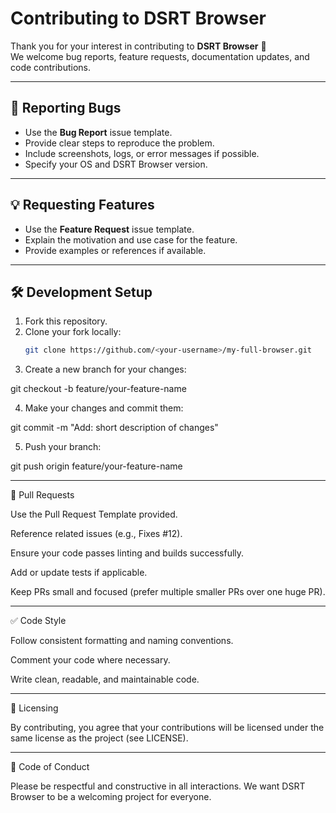 # Contributing to DSRT Browser

Thank you for your interest in contributing to **DSRT Browser** 🚀  
We welcome bug reports, feature requests, documentation updates, and code contributions.

---

## 🐞 Reporting Bugs
- Use the **Bug Report** issue template.
- Provide clear steps to reproduce the problem.
- Include screenshots, logs, or error messages if possible.
- Specify your OS and DSRT Browser version.

---

## 💡 Requesting Features
- Use the **Feature Request** issue template.
- Explain the motivation and use case for the feature.
- Provide examples or references if available.

---

## 🛠️ Development Setup
1. Fork this repository.
2. Clone your fork locally:
   ```bash
   git clone https://github.com/<your-username>/my-full-browser.git

3. Create a new branch for your changes:

git checkout -b feature/your-feature-name


4. Make your changes and commit them:

git commit -m "Add: short description of changes"


5. Push your branch:

git push origin feature/your-feature-name




---

🔀 Pull Requests

Use the Pull Request Template provided.

Reference related issues (e.g., Fixes #12).

Ensure your code passes linting and builds successfully.

Add or update tests if applicable.

Keep PRs small and focused (prefer multiple smaller PRs over one huge PR).



---

✅ Code Style

Follow consistent formatting and naming conventions.

Comment your code where necessary.

Write clean, readable, and maintainable code.



---

📄 Licensing

By contributing, you agree that your contributions will be licensed under the same license as the project (see LICENSE).


---

🤝 Code of Conduct

Please be respectful and constructive in all interactions.
We want DSRT Browser to be a welcoming project for everyone.
